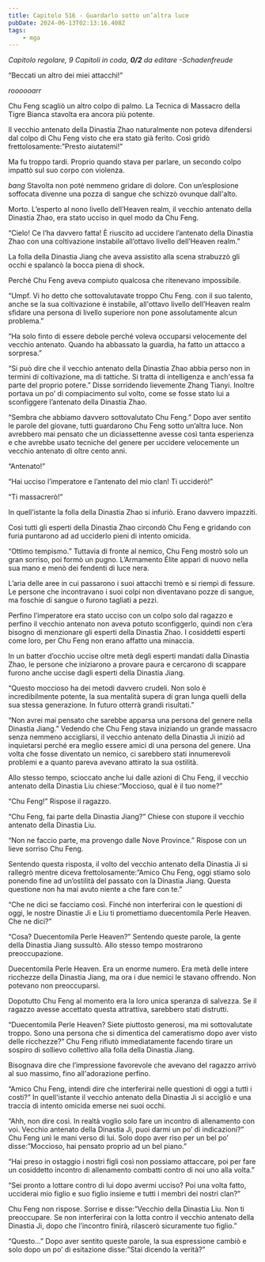 ```yaml
---
title: Capitolo 516 - Guardarlo sotto un’altra luce
pubDate: 2024-06-13T02:13:16.408Z
tags:
    - mga
---
```






<em>Capitolo regolare,
9 Capitoli in coda, <strong>0/2</strong>
da editare
-Schadenfreude</em>


“Beccati un altro dei miei attacchi!”


*roooooarr*


Chu Feng scagliò un altro colpo di palmo. La Tecnica di Massacro della Tigre Bianca stavolta era ancora più potente.


Il vecchio antenato della Dinastia Zhao naturalmente non poteva difendersi dal colpo di Chu Feng visto che era stato già ferito. Così gridò frettolosamente:”Presto aiutatemi!”


Ma fu troppo tardi. Proprio quando stava per parlare, un secondo colpo impattò sul suo corpo con violenza.


*bang* Stavolta non poté nemmeno gridare di dolore. Con un’esplosione soffocata divenne una pozza di sangue che schizzò ovunque dall'alto.


Morto. L’esperto al nono livello dell’Heaven realm, il vecchio antenato della Dinastia Zhao, era stato ucciso in quel modo da Chu Feng.


“Cielo! Ce l’ha davvero fatta! È riuscito ad uccidere l’antenato della Dinastia Zhao con una coltivazione instabile all’ottavo livello dell’Heaven realm.”


La folla della Dinastia Jiang che aveva assistito alla scena strabuzzò gli occhi e spalancò la bocca piena di shock.


Perché Chu Feng aveva compiuto qualcosa che ritenevano impossibile.


“Umpf. Vi ho detto che sottovalutavate troppo Chu Feng. con il suo talento, anche se la sua coltivazione è instabile, all'ottavo livello dell’Heaven realm sfidare una persona di livello superiore non pone assolutamente alcun problema.”


“Ha solo finto di essere debole perché voleva occuparsi velocemente del vecchio antenato. Quando ha abbassato la guardia, ha fatto un attacco a sorpresa.”


“Si può dire che il vecchio antenato della Dinastia Zhao abbia perso non in termini di coltivazione, ma di tattiche. Si tratta di intelligenza e anch'essa fa parte del proprio potere.” Disse sorridendo lievemente Zhang Tianyi. Inoltre portava un po’ di compiacimento sul volto, come se fosse stato lui a sconfiggere l’antenato della Dinastia Zhao.


“Sembra che abbiamo davvero sottovalutato Chu Feng.” Dopo aver sentito le parole del giovane, tutti guardarono Chu Feng sotto un’altra luce. Non avrebbero mai pensato che un diciassettenne avesse così tanta esperienza e che avrebbe usato tecniche del genere per uccidere velocemente un vecchio antenato di oltre cento anni.


“Antenato!”


“Hai ucciso l’imperatore e l’antenato del mio clan! Ti ucciderò!”


“Ti massacrerò!”


In quell’istante la folla della Dinastia Zhao si infuriò. Erano davvero impazziti.


Così tutti gli esperti della Dinastia Zhao circondò Chu Feng e gridando con furia puntarono ad ad ucciderlo pieni di intento omicida.


“Ottimo tempismo.” Tuttavia di fronte al nemico, Chu Feng mostrò solo un gran sorriso, poi formò un pugno. L’Armamento Élite apparì di nuovo nella sua mano e menò dei fendenti di luce nera.


L’aria delle aree in cui passarono i suoi attacchi tremò e si riempì di fessure. Le persone che incontravano i suoi colpi non diventavano pozze di sangue, ma foschie di sangue o furono tagliati a pezzi.


Perfino l’imperatore era stato ucciso con un colpo solo dal ragazzo e perfino il vecchio antenato non aveva potuto sconfiggerlo, quindi non c’era bisogno di menzionare gli esperti della Dinastia Zhao. I cosiddetti esperti come loro, per Chu Feng non erano affatto una minaccia.


In un batter d’occhio uccise oltre metà degli esperti mandati dalla Dinastia Zhao, le persone che iniziarono a provare paura e cercarono di scappare furono anche uccise dagli esperti della Dinastia Jiang.


“Questo moccioso ha dei metodi davvero crudeli. Non solo è incredibilmente potente, la sua mentalità supera di gran lunga quelli della sua stessa generazione. In futuro otterrà grandi risultati.”


“Non avrei mai pensato che sarebbe apparsa una persona del genere nella Dinastia Jiang.” Vedendo che Chu Feng stava iniziando un grande massacro senza nemmeno accigliarsi, il vecchio antenato della Dinastia Ji iniziò ad inquietarsi perché era meglio essere amici di una persona del genere. Una volta che fosse diventato un nemico, ci sarebbero stati innumerevoli problemi e a quanto pareva avevano attirato la sua ostilità.


Allo stesso tempo, scioccato anche lui dalle azioni di Chu Feng, il vecchio antenato della Dinastia Liu chiese:“Moccioso, qual è il tuo nome?”


“Chu Feng!” Rispose il ragazzo.


“Chu Feng, fai parte della Dinastia Jiang?” Chiese con stupore il vecchio antenato della Dinastia Liu.


“Non ne faccio parte, ma provengo dalle Nove Province.” Rispose con un lieve sorriso Chu Feng.


Sentendo questa risposta, il volto del vecchio antenato della Dinastia Ji si rallegrò mentre diceva frettolosamente:”Amico Chu Feng, oggi stiamo solo ponendo fine ad un’ostilità del passato con la Dinastia Jiang. Questa questione non ha mai avuto niente a che fare con te.”


“Che ne dici se facciamo così. Finché non interferirai con le questioni di oggi, le nostre Dinastie Ji e Liu ti promettiamo duecentomila Perle Heaven. Che ne dici?”


“Cosa? Duecentomila Perle Heaven?” Sentendo queste parole, la gente della Dinastia Jiang sussultò. Allo stesso tempo mostrarono preoccupazione.


Duecentomila Perle Heaven. Era un enorme numero. Era metà delle intere ricchezze della Dinastia Jiang, ma ora i due nemici le stavano offrendo. Non potevano non preoccuparsi.


Dopotutto Chu Feng al momento era la loro unica speranza di salvezza. Se il ragazzo avesse accettato questa attrattiva, sarebbero stati distrutti.


“Duecentomila Perle Heaven? Siete piuttosto generosi, ma mi sottovalutate troppo. Sono una persona che si dimentica del cameratismo dopo aver visto delle ricchezze?” Chu Feng rifiutò immediatamente facendo tirare un sospiro di sollievo collettivo alla folla della Dinastia Jiang.


Bisognava dire che l’impressione favorevole che avevano del ragazzo arrivò al suo massimo, fino all'adorazione perfino.


“Amico Chu Feng, intendi dire che interferirai nelle questioni di oggi a tutti i costi?” In quell'istante il vecchio antenato della Dinastia Ji si accigliò e una traccia di intento omicida emerse nei suoi occhi.


“Ahh, non dire così. In realtà voglio solo fare un incontro di allenamento con voi. Vecchio antenato della Dinastia Ji, puoi darmi un po’ di indicazioni?” Chu Feng unì le mani verso di lui. Solo dopo aver riso per un bel po’ disse:”Moccioso, hai pensato proprio ad un bel piano.”


“Hai preso in ostaggio i nostri figli così non possiamo attaccare, poi per fare un cosiddetto incontro di allenamento combatti contro di noi uno alla volta.”


“Sei pronto a lottare contro di lui dopo avermi ucciso? Poi una volta fatto, ucciderai mio figlio e suo figlio insieme e tutti i membri dei nostri clan?”


Chu Feng non rispose. Sorrise e disse:”Vecchio della Dinastia Liu. Non ti preoccupare. Se non interferirai con la lotta contro il vecchio antenato della Dinastia Ji, dopo che l’incontro finirà, rilascerò sicuramente tuo figlio.”


“Questo…” Dopo aver sentito queste parole, la sua espressione cambiò e solo dopo un po’ di esitazione disse:”Stai dicendo la verità?”
